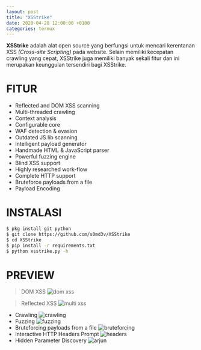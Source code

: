 ```yaml
---
layout: post
title: "XSStrike"
date: 2020-04-28 12:00:00 +0100
categories: termux
---
```


**XSStrike** adalah alat open source yang berfungsi untuk mencari kerentanan XSS *(Cross-site Scripting)* pada website.
Selain memiliki kecepatan crawling yang cepat, XSStrike juga memiliki banyak sekali fitur dan ini merupakan keunggulan tersendiri bagi XSStrike.

# FITUR
- Reflected and DOM XSS scanning
- Multi-threaded crawling
- Context analysis
- Configurable core
- WAF detection & evasion
- Outdated JS lib scanning
- Intelligent payload generator
- Handmade HTML & JavaScript parser
- Powerful fuzzing engine
- Blind XSS support
- Highly researched work-flow
- Complete HTTP support
- Bruteforce payloads from a file
- Payload Encoding

# INSTALASI
```bash
$ pkg install git python
$ git clone https://github.com/s0md3v/XSStrike
$ cd XSStrike
$ pip install -r requirements.txt
$ python xsstrike.py -h
```

# PREVIEW
> DOM XSS
> ![dom xss](https://image.ibb.co/bQaQ5L/Screenshot-2018-11-19-13-48-19.png)

> Reflected XSS
> ![multi xss](https://image.ibb.co/gJogUf/Screenshot-2018-11-19-14-19-36.png)

- Crawling
![crawling](https://image.ibb.co/e6Rezf/Screenshot-2018-11-19-13-50-59.png)
- Fuzzing
![fuzzing](https://image.ibb.co/fnhuFL/Screenshot-2018-11-19-14-04-46.png)
- Bruteforcing payloads from a file
![bruteforcing](https://image.ibb.co/dy5EFL/Screenshot-2018-11-19-14-08-36.png)
- Interactive HTTP Headers Prompt
![headers](https://image.ibb.co/ecNph0/Screenshot-2018-11-19-14-29-35.png)
- Hidden Parameter Discovery
![arjun](https://image.ibb.co/effjh0/Screenshot-2018-11-19-14-16-51.png)
